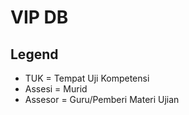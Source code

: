 # VIP DB

## Legend

- TUK = Tempat Uji Kompetensi
- Assesi = Murid
- Assesor = Guru/Pemberi Materi Ujian
